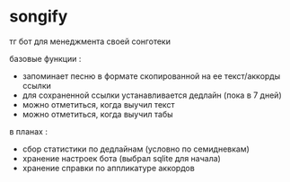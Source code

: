 # songify
тг бот для менеджмента своей сонготеки

базовые функции : 
- запоминает песню в формате скопированной на ее текст/аккорды ссылки
- для сохраненной ссылки устанавливается дедлайн (пока в 7 дней)
- можно отметиться, когда выучил текст
- можно отметиться, когда выучил табы

в планах :
- сбор статистики по дедлайнам (условно по семидневкам)
- хранение настроек бота (выбрал sqlite для начала)
- хранение справки по аппликатуре аккордов